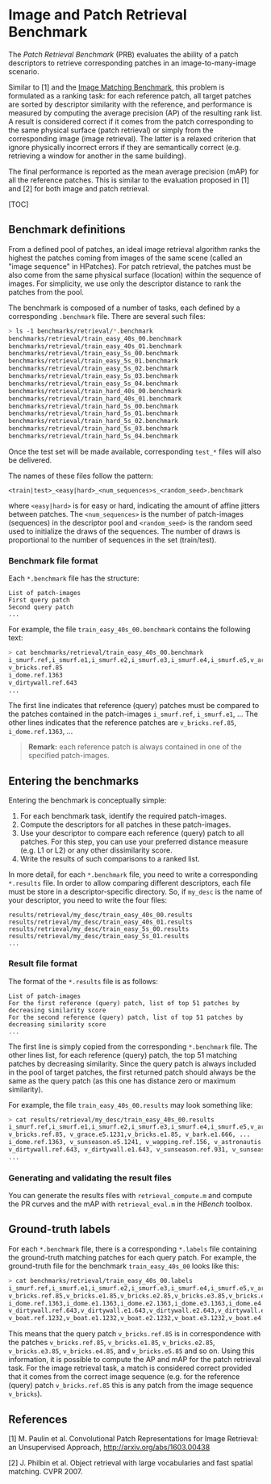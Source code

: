 # Image and Patch Retrieval Benchmark

The *Patch Retrieval Benchmark* (PRB) evaluates the ability of a patch descriptors to retrieve corresponding patches in an image-to-many-image scenario. 

Similar to [1] and the [Image Matching Benchmark](../matching/README.md), this problem is formulated as a ranking task: for each reference patch, all target patches are sorted by descriptor similarity with the reference, and performance is measured by computing the average precision (AP) of the resulting rank list. A result is considered correct if it comes from the patch corresponding to the same physical surface (patch retrieval) or simply from the corresponding image (image retrieval). The latter is a relaxed criterion that ignore physically incorrect errors if they are semantically correct (e.g. retrieving a window for another in the same building).

The final performance is reported as the mean average precision (mAP) for all the reference patches. This is similar to the evaluation proposed in [1] and [2] for both image and patch retrieval.

[TOC]

## Benchmark definitions

From a defined pool of patches, an ideal image retrieval algorithm ranks the highest the patches coming from images of the same scene (called an "image sequence" in HPatches). For patch retrieval, the patches must be also come from the same physical surface (location) within the sequence of images. For simplicity, we use only the descriptor distance to rank the patches from the pool.

The benchmark is composed of a number of tasks, each defined by a corresponding `.benchmark` file. There are several such files:

```bash
> ls -1 benchmarks/retrieval/*.benchmark
benchmarks/retrieval/train_easy_40s_00.benchmark
benchmarks/retrieval/train_easy_40s_01.benchmark
benchmarks/retrieval/train_easy_5s_00.benchmark
benchmarks/retrieval/train_easy_5s_01.benchmark
benchmarks/retrieval/train_easy_5s_02.benchmark
benchmarks/retrieval/train_easy_5s_03.benchmark
benchmarks/retrieval/train_easy_5s_04.benchmark
benchmarks/retrieval/train_hard_40s_00.benchmark
benchmarks/retrieval/train_hard_40s_01.benchmark
benchmarks/retrieval/train_hard_5s_00.benchmark
benchmarks/retrieval/train_hard_5s_01.benchmark
benchmarks/retrieval/train_hard_5s_02.benchmark
benchmarks/retrieval/train_hard_5s_03.benchmark
benchmarks/retrieval/train_hard_5s_04.benchmark
```

Once the test set will be made available, corresponding `test_*` files will also be delivered.

The names of these files follow the pattern:

```
<train|test>_<easy|hard>_<num_sequences>s_<random_seed>.benchmark
```

where `<easy|hard>` is for easy or hard, indicating the amount of affine jitters between patches. The `<num_sequences>` is the number of patch-images (sequences) in the descriptor pool and `<random_seed>` is the random seed used to initialize the draws of the sequences. The number of draws is proportional to the number of sequences in the set (train/test).

### Benchmark file format

Each `*.benchmark` file has the structure:

```
List of patch-images
First query patch
Second query patch
...
```

For example, the file `train_easy_40s_00.benchmark` contains the following text:

``` bash
> cat benchmarks/retrieval/train_easy_40s_00.benchmark
i_smurf.ref,i_smurf.e1,i_smurf.e2,i_smurf.e3,i_smurf.e4,i_smurf.e5,v_artisans.ref,...
v_bricks.ref.85
i_dome.ref.1363
v_dirtywall.ref.643
...
```

The first line indicates that reference (query) patches must be compared to the patches contained in the patch-images `i_smurf.ref`, `i_smurf.e1`, ... The other lines indicates that the reference  patches are `v_bricks.ref.85`, `i_dome.ref.1363`, ...

> **Remark:** each reference patch is always contained in one of the specified patch-images.

## Entering the benchmarks

Entering the benchmark is conceptually simple:

1. For each benchmark task, identify the required patch-images.
2. Compute the descriptors for all patches in these patch-images.
3. Use your descriptor to compare each reference (query) patch to all patches. For this step, you can use your preferred distance measure (e.g. L1 or L2) or any other dissimilarity score.
4. Write the results of such comparisons to a ranked list.

In more detail, for each `*.benchmark` file, you need to write a corresponding `*.results` file. In order to allow comparing different descriptors, each file must be store in a descriptor-specific directory. So, if `my_desc` is the name of your descriptor, you need to write the four files:

```
results/retrieval/my_desc/train_easy_40s_00.results
results/retrieval/my_desc/train_easy_40s_01.results
results/retrieval/my_desc/train_easy_5s_00.results
results/retrieval/my_desc/train_easy_5s_01.results
...
```

### Result file format

The format of the `*.results` file is as follows:

```
List of patch-images
For the first reference (query) patch, list of top 51 patches by decreasing similarity score
For the second reference (query) patch, list of top 51 patches by decreasing similarity score
...
```

The first line is simply copied from the corresponding `*.benchmark` file. The other lines list, for each reference (query) patch, the top 51 matching patches by decreasing similarity. Since the query patch is always included in the pool of target patches, the first returned patch should always be the same as the query patch (as this one has distance zero or maximum similarity).

For example, the file `train_easy_40s_00.results` may look something like:

```bash
> cat results/retrieval/my_desc/train_easy_40s_00.results
i_smurf.ref,i_smurf.e1,i_smurf.e2,i_smurf.e3,i_smurf.e4,i_smurf.e5,v_artisans.ref,...
v_bricks.ref.85, v_grace.e5.1231,v_bricks.e1.85, v_bark.e1.666, ...
i_dome.ref.1363, v_sunseason.e5.1241, v_wapping.ref.156, v_astronautis.e4.133, ...
v_dirtywall.ref.643, v_dirtywall.e1.643, v_sunseason.ref.931, v_sunseason.ref.768, ...
...
```

### Generating and validating the result files

You can generate the results files with  `retrieval_compute.m` and compute the PR curves and the mAP with `retrieval_eval.m` in the *HBench* toolbox.

## Ground-truth labels

For each `*.benchmark` file, there is a corresponding `*.labels` file containing the ground-truth matching patches for each query patch. For example, the ground-truth file for the benchmark `train_easy_40s_00` looks like this:

```bash
> cat benchmarks/retrieval/train_easy_40s_00.labels
i_smurf.ref,i_smurf.e1,i_smurf.e2,i_smurf.e3,i_smurf.e4,i_smurf.e5,v_artisans.ref,...
v_bricks.ref.85,v_bricks.e1.85,v_bricks.e2.85,v_bricks.e3.85,v_bricks.e4.85,v_bricks.e5.85
i_dome.ref.1363,i_dome.e1.1363,i_dome.e2.1363,i_dome.e3.1363,i_dome.e4.1363,i_dome.e5.1363
v_dirtywall.ref.643,v_dirtywall.e1.643,v_dirtywall.e2.643,v_dirtywall.e3.643,v_dirtywall.e4.643,v_dirtywall.e5.643
v_boat.ref.1232,v_boat.e1.1232,v_boat.e2.1232,v_boat.e3.1232,v_boat.e4.1232,v_boat.e5.1232
```

This means that the query patch `v_bricks.ref.85` is in correspondence with the patches `v_bricks.ref.85`, `v_bricks.e1.85`, `v_bricks.e2.85`, `v_bricks.e3.85`, `v_bricks.e4.85`, and `v_bricks.e5.85` and so on. Using this information, it is possible to compute the AP and mAP for the patch retrieval task. For the image retrieval task, a match is considered correct provided that it comes from the correct image sequence (e.g. for the reference (query) patch `v_bricks.ref.85` this is any patch from the image sequence `v_bricks`).

## References

[1] M. Paulin et al. Convolutional Patch Representations for Image Retrieval: an Unsupervised Approach, http://arxiv.org/abs/1603.00438

[2] J. Philbin et al. Object retrieval with large vocabularies and fast spatial matching. CVPR 2007.
